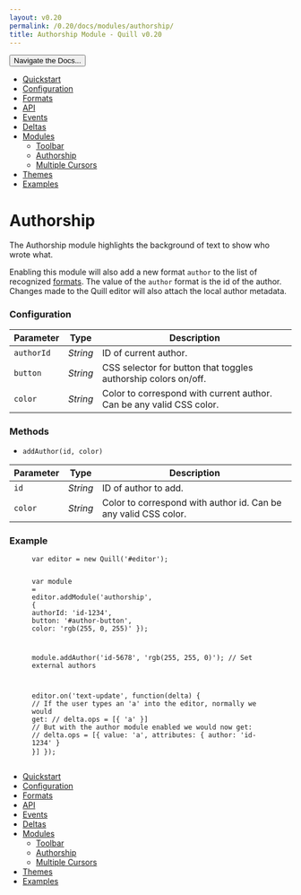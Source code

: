 ```yaml
---
layout: v0.20
permalink: /0.20/docs/modules/authorship/
title: Authorship Module - Quill v0.20
---
```

<div class="container">
  <div id="sidebar-dropdown">
    <div class="btn-group">
      <button class="btn btn-default dropdown-toggle" data-toggle="dropdown"
      type="button">Navigate the Docs... <span class="caret"></span></button>
      <ul class="dropdown-menu" role="menu">
        <li>
          <a href="/0.20/docs/quickstart/">Quickstart</a>
        </li>
        <li>
          <a href="/0.20/docs/configuration/">Configuration</a>
        </li>
        <li>
          <a href="/0.20/docs/formats/">Formats</a>
        </li>
        <li>
          <a href="/0.20/docs/api/">API</a>
        </li>
        <li>
          <a href="/0.20/docs/events/">Events</a>
        </li>
        <li>
          <a href="/0.20/docs/deltas/">Deltas</a>
        </li>
        <li class="active">
          <a href="/0.20/docs/modules/">Modules</a>
          <ul>
            <li>
              <a href="/0.20/docs/modules/toolbar/">Toolbar</a>
            </li>
            <li class="active">
              <a href="/0.20/docs/modules/authorship/">Authorship</a>
            </li>
            <li>
              <a href="/0.20/docs/modules/multi-cursors/">Multiple Cursors</a>
            </li>
          </ul>
        </li>
        <li>
          <a href="/0.20/docs/themes/">Themes</a>
        </li>
        <li>
          <a href="/0.20/examples/">Examples</a>
        </li>
      </ul>
    </div>
  </div>
  <div class="row">
    <div class="col-sm-9" id="docs-container">
      <h1 id="authorship">Authorship</h1>
      <p>The Authorship module highlights the background of text to show who
      wrote what.</p>
      <div class="quill-wrapper">
        <div class="editor" id="authorship-editor"></div>
      </div>
      <p>Enabling this module will also add a new format <code class=
      "highlighter-rouge">author</code> to the list of recognized <a href=
      "/0.20/docs/formats/">formats</a>. The value of the <code class=
      "highlighter-rouge">author</code> format is the id of the author. Changes
      made to the Quill editor will also attach the local author metadata.</p>
      <h3 id="configuration">Configuration</h3>
      <table>
        <thead>
          <tr>
            <th>Parameter</th>
            <th>Type</th>
            <th>Description</th>
          </tr>
        </thead>
        <tbody>
          <tr>
            <td><code class="highlighter-rouge">authorId</code></td>
            <td><em>String</em></td>
            <td>ID of current author.</td>
          </tr>
          <tr>
            <td><code class="highlighter-rouge">button</code></td>
            <td><em>String</em></td>
            <td>CSS selector for button that toggles authorship colors
            on/off.</td>
          </tr>
          <tr>
            <td><code class="highlighter-rouge">color</code></td>
            <td><em>String</em></td>
            <td>Color to correspond with current author. Can be any valid CSS
            color.</td>
          </tr>
        </tbody>
      </table>
      <h3 id="methods">Methods</h3>
      <ul>
        <li><code class="highlighter-rouge">addAuthor(id, color)</code></li>
      </ul>
      <table>
        <thead>
          <tr>
            <th>Parameter</th>
            <th>Type</th>
            <th>Description</th>
          </tr>
        </thead>
        <tbody>
          <tr>
            <td><code class="highlighter-rouge">id</code></td>
            <td><em>String</em></td>
            <td>ID of author to add.</td>
          </tr>
          <tr>
            <td><code class="highlighter-rouge">color</code></td>
            <td><em>String</em></td>
            <td>Color to correspond with author id. Can be any valid CSS
            color.</td>
          </tr>
        </tbody>
      </table>
      <h3 id="example">Example</h3>
      <figure class="highlight">
        <pre>
<code class="language-javascript" data-lang="javascript"><span class=
"kd">var</span> <span class="nx">editor</span> <span class=
"o">=</span> <span class="k">new</span> <span class=
"nx">Quill</span><span class="p">(</span><span class=
"s1">'#editor'</span><span class="p">);</span>

<span class="kd">var</span> <span class="nx">module</span> <span class=
"o">=</span> <span class="nx">editor</span><span class="p">.</span><span class=
"nx">addModule</span><span class="p">(</span><span class=
"s1">'authorship'</span><span class="p">,</span> <span class="p">{</span>
  <span class="na">authorId</span><span class="p">:</span> <span class=
"s1">'id-1234'</span><span class="p">,</span>
  <span class="na">button</span><span class="p">:</span> <span class=
"s1">'#author-button'</span><span class="p">,</span>
  <span class="na">color</span><span class="p">:</span> <span class=
"s1">'rgb(255, 0, 255)'</span>
<span class="p">});</span>

<span class="nx">module</span><span class="p">.</span><span class=
"nx">addAuthor</span><span class="p">(</span><span class=
"s1">'id-5678'</span><span class="p">,</span> <span class=
"s1">'rgb(255, 255, 0)'</span><span class="p">);</span> <span class=
"c1">// Set external authors</span>

<span class="nx">editor</span><span class="p">.</span><span class=
"nx">on</span><span class="p">(</span><span class=
"s1">'text-update'</span><span class="p">,</span> <span class=
"kd">function</span><span class="p">(</span><span class=
"nx">delta</span><span class="p">)</span> <span class="p">{</span>
  <span class=
"c1">// If the user types an 'a' into the editor, normally we would get:</span>
  <span class="c1">//   delta.ops = [{ 'a' }]</span>
  <span class=
"c1">// But with the author module enabled we would now get:</span>
  <span class=
"c1">//   delta.ops = [{ value: 'a', attributes: { author: 'id-1234' } }]</span>
<span class="p">});</span></code>
</pre>
      </figure>
    </div>
    <div class="col-sm-3" id="sidebar-container">
      <div class="sidebar-nav" data-offset-top="40" data-spy="affix">
        <ul class="nav">
          <li>
            <a href="/0.20/docs/quickstart/">Quickstart</a>
          </li>
          <li>
            <a href="/0.20/docs/configuration/">Configuration</a>
          </li>
          <li>
            <a href="/0.20/docs/formats/">Formats</a>
          </li>
          <li>
            <a href="/0.20/docs/api/">API</a>
          </li>
          <li>
            <a href="/0.20/docs/events/">Events</a>
          </li>
          <li>
            <a href="/0.20/docs/deltas/">Deltas</a>
          </li>
          <li class="active">
            <a href="/0.20/docs/modules/">Modules</a>
            <ul class="nav">
              <li>
                <a href="/0.20/docs/modules/toolbar/">Toolbar</a>
              </li>
              <li class="active">
                <a href="/0.20/docs/modules/authorship/">Authorship</a>
              </li>
              <li>
                <a href="/0.20/docs/modules/multi-cursors/">Multiple
                Cursors</a>
              </li>
            </ul>
          </li>
          <li>
            <a href="/0.20/docs/themes/">Themes</a>
          </li>
          <li>
            <a href="/0.20/examples/">Examples</a>
          </li>
        </ul>
      </div>
    </div>
  </div>
</div>
<script src="//cdn.quilljs.com/0.20.1/quill.js"></script>
<script src="//ajax.googleapis.com/ajax/libs/jquery/1.11.0/jquery.min.js"></script>
<script src="//netdna.bootstrapcdn.com/bootstrap/3.3.4/js/bootstrap.min.js"></script>
<script>
var editor = new Quill('#authorship-editor')

var module = editor.addModule('authorship', {
  authorId: 'frodo',
  color: 'rgba(153,0,153,0.4)'
});

module.addAuthor('jrr', 'rgba(0,153,255,0.4)');
module.addAuthor('tolkien', 'rgba(255,153,51,0.4)');
module.enable();

editor.setContents({
  ops: [
    { insert: 'The ', attributes: { author: 'tolkien' } },
    { insert: 'Balrog', attributes: { author: 'jrr' } },
    { insert: ' reached the bridge. ', attributes: { author: 'tolkien' } },
    { insert: 'Gandalf stood in the middle of the span, leaning on the staff in his left hand, but in his other hand Glamdring gleamed, cold and white. ', attributes: { author: 'tolkien' } },
    { insert: 'His enemy halted again, facing him, and the shadow about it reached out like two vast wings. It raised the whip, and the thongs whined and cracked. Fire came from its nostrils.', attributes: { author: 'jrr' } },
    { insert: ' But Gandalf stood firm.', attributes: { author: 'tolkien' } }
  ]
});
</script>